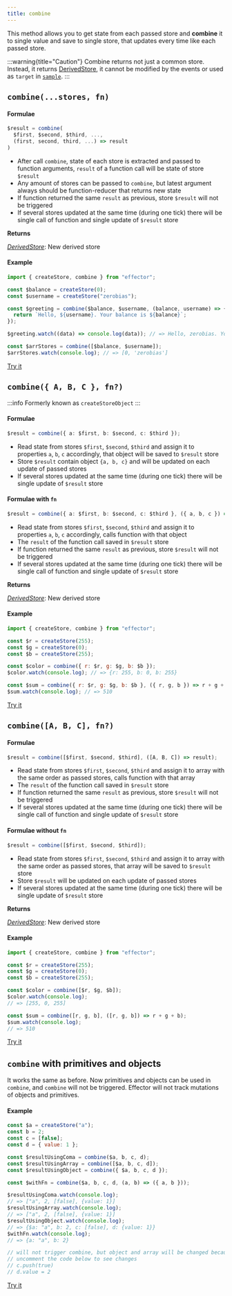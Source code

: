 ```yaml
---
title: combine
---
```


This method allows you to get state from each passed store and **combine** it to single value and save to single store, that updates every time like each passed store.

:::warning{title="Caution"}
Combine returns not just a common store. Instead, it returns [DerivedStore](/api/effector/Store.md#derived-store), it cannot be modified by the events or used as `target` in [`sample`](/api/effector/sample.md).
:::

## `combine(...stores, fn)`

#### Formulae

```ts
$result = combine(
  $first, $second, $third, ...,
  (first, second, third, ...) => result
)
```

- After call `combine`, state of each store is extracted and passed to function arguments, `result` of a function call will be state of store `$result`
- Any amount of stores can be passed to `combine`, but latest argument always should be function-reducer that returns new state
- If function returned the same `result` as previous, store `$result` will not be triggered
- If several stores updated at the same time (during one tick) there will be single call of function and single update of `$result` store

**Returns**

[_DerivedStore_](/api/effector/Store.md#derived-store): New derived store

#### Example

```js
import { createStore, combine } from "effector";

const $balance = createStore(0);
const $username = createStore("zerobias");

const $greeting = combine($balance, $username, (balance, username) => {
  return `Hello, ${username}. Your balance is ${balance}`;
});

$greeting.watch((data) => console.log(data)); // => Hello, zerobias. Your balance is 0

const $arrStores = combine([$balance, $username]);
$arrStores.watch(console.log); // => [0, 'zerobias']
```

[Try it](https://share.effector.dev/jyX3NCLt)

## `combine({ A, B, C }, fn?)`

:::info
Formerly known as `createStoreObject`
:::

#### Formulae

```ts
$result = combine({ a: $first, b: $second, c: $third });
```

- Read state from stores `$first`, `$second`, `$third` and assign it to properties `a`, `b`, `c` accordingly, that object will be saved to `$result` store
- Store `$result` contain object `{a, b, c}` and will be updated on each update of passed stores
- If several stores updated at the same time (during one tick) there will be single update of `$result` store

#### Formulae with `fn`

```ts
$result = combine({ a: $first, b: $second, c: $third }, ({ a, b, c }) => result);
```

- Read state from stores `$first`, `$second`, `$third` and assign it to properties `a`, `b`, `c` accordingly, calls function with that object
- The `result` of the function call saved in `$result` store
- If function returned the same `result` as previous, store `$result` will not be triggered
- If several stores updated at the same time (during one tick) there will be single call of function and single update of `$result` store

**Returns**

[_DerivedStore_](/api/effector/Store.md#derived-store): New derived store

#### Example

```js
import { createStore, combine } from "effector";

const $r = createStore(255);
const $g = createStore(0);
const $b = createStore(255);

const $color = combine({ r: $r, g: $g, b: $b });
$color.watch(console.log); // => {r: 255, b: 0, b: 255}

const $sum = combine({ r: $r, g: $g, b: $b }, ({ r, g, b }) => r + g + b);
$sum.watch(console.log); // => 510
```

[Try it](https://share.effector.dev/9AckAVg7)

## `combine([A, B, C], fn?)`

#### Formulae

```ts
$result = combine([$first, $second, $third], ([A, B, C]) => result);
```

- Read state from stores `$first`, `$second`, `$third` and assign it to array with the same order as passed stores, calls function with that array
- The `result` of the function call saved in `$result` store
- If function returned the same `result` as previous, store `$result` will not be triggered
- If several stores updated at the same time (during one tick) there will be single call of function and single update of `$result` store

#### Formulae without `fn`

```ts
$result = combine([$first, $second, $third]);
```

- Read state from stores `$first`, `$second`, `$third` and assign it to array with the same order as passed stores, that array will be saved to `$result` store
- Store `$result` will be updated on each update of passed stores
- If several stores updated at the same time (during one tick) there will be single update of `$result` store

**Returns**

[_DerivedStore_](/api/effector/Store.md#derived-store): New derived store

#### Example

```js
import { createStore, combine } from "effector";

const $r = createStore(255);
const $g = createStore(0);
const $b = createStore(255);

const $color = combine([$r, $g, $b]);
$color.watch(console.log);
// => [255, 0, 255]

const $sum = combine([r, g, b], ([r, g, b]) => r + g + b);
$sum.watch(console.log);
// => 510
```

[Try it](https://share.effector.dev/ch4CKPrX)

## `combine` with primitives and objects

It works the same as before. Now primitives and objects can be used in `combine`, and `combine` will not be triggered. Effector will not track mutations of objects and primitives.

#### Example

```js
const $a = createStore("a");
const b = 2;
const c = [false];
const d = { value: 1 };

const $resultUsingComa = combine($a, b, c, d);
const $resultUsingArray = combine([$a, b, c, d]);
const $resultUsingObject = combine({ $a, b, c, d });

const $withFn = combine($a, b, c, d, (a, b) => ({ a, b }));

$resultUsingComa.watch(console.log);
// => ["a", 2, [false], {value: 1}]
$resultUsingArray.watch(console.log);
// => ["a", 2, [false], {value: 1}]
$resultUsingObject.watch(console.log);
// => {$a: "a", b: 2, c: [false], d: {value: 1}}
$withFn.watch(console.log);
// => {a: "a", b: 2}

// will not trigger combine, but object and array will be changed because of reference
// uncomment the code below to see changes
// c.push(true)
// d.value = 2
```

[Try it](https://share.effector.dev/XWk1lG4a)
